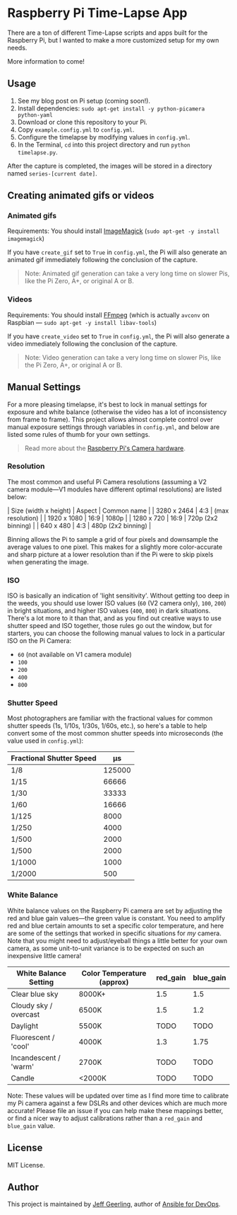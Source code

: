 # Raspberry Pi Time-Lapse App

There are a ton of different Time-Lapse scripts and apps built for the Raspberry Pi, but I wanted to make a more customized setup for my own needs.

More information to come!

## Usage

  1. See my blog post on Pi setup (coming soon!).
  2. Install dependencies: `sudo apt-get install -y python-picamera python-yaml`
  3. Download or clone this repository to your Pi.
  4. Copy `example.config.yml` to `config.yml`.
  5. Configure the timelapse by modifying values in `config.yml`.
  6. In the Terminal, `cd` into this project directory and run `python timelapse.py`.

After the capture is completed, the images will be stored in a directory named `series-[current date]`.

## Creating animated gifs or videos

### Animated gifs

Requirements: You should install [ImageMagick](https://www.imagemagick.org/script/index.php) (`sudo apt-get -y install imagemagick`)

If you have `create_gif` set to `True` in `config.yml`, the Pi will also generate an animated gif immediately following the conclusion of the capture.

> Note: Animated gif generation can take a very long time on slower Pis, like the Pi Zero, A+, or original A or B.

### Videos

Requirements: You should install [FFmpeg](https://ffmpeg.org) (which is actually `avconv` on Raspbian — `sudo apt-get -y install libav-tools`)

If you have `create_video` set to `True` in `config.yml`, the Pi will also generate a video immediately following the conclusion of the capture.

> Note: Video generation can take a very long time on slower Pis, like the Pi Zero, A+, or original A or B.

## Manual Settings

For a more pleasing timelapse, it's best to lock in manual settings for exposure and white balance (otherwise the video has a lot of inconsistency from frame to frame). This project allows almost complete control over manual exposure settings through variables in `config.yml`, and below are listed some rules of thumb for your own settings.

> Read more about the [Raspberry Pi's Camera hardware](https://picamera.readthedocs.io/en/latest/fov.html).

### Resolution

The most common and useful Pi Camera resolutions (assuming a V2 camera module—V1 modules have different optimal resolutions) are listed below:

| Size (width x height) | Aspect | Common name            |
| 3280 x 2464           | 4:3    | (max resolution)       |
| 1920 x 1080           | 16:9   | 1080p                  |
| 1280 x 720            | 16:9   | 720p (2x2 binning)     |
| 640 x 480             | 4:3    | 480p (2x2 binning)     |

Binning allows the Pi to sample a grid of four pixels and downsample the average values to one pixel. This makes for a slightly more color-accurate and sharp picture at a lower resolution than if the Pi were to skip pixels when generating the image.

### ISO

ISO is basically an indication of 'light sensitivity'. Without getting too deep in the weeds, you should use lower ISO values (`60` (V2 camera only), `100`, `200`) in bright situations, and higher ISO values (`400`, `800`) in dark situations. There's a lot more to it than that, and as you find out creative ways to use shutter speed and ISO together, those rules go out the window, but for starters, you can choose the following manual values to lock in a particular ISO on the Pi Camera:

  - `60` (not available on V1 camera module)
  - `100`
  - `200`
  - `400`
  - `800`

### Shutter Speed

Most photographers are familiar with the fractional values for common shutter speeds (1s, 1/10s, 1/30s, 1/60s, etc.), so here's a table to help convert some of the most common shutter speeds into microseconds (the value used in `config.yml`):

| Fractional Shutter Speed | µs       |
| ------------------------ | -------- |
| 1/8                      | 125000   |
| 1/15                     | 66666    |
| 1/30                     | 33333    |
| 1/60                     | 16666    |
| 1/125                    | 8000     |
| 1/250                    | 4000     |
| 1/500                    | 2000     |
| 1/500                    | 2000     |
| 1/1000                   | 1000     |
| 1/2000                   | 500      |

### White Balance

White balance values on the Raspberry Pi camera are set by adjusting the red and blue gain values—the green value is constant. You need to amplify red and blue certain amounts to set a specific color temperature, and here are some of the settings that worked in specific situations for _my_ camera. Note that you might need to adjust/eyeball things a little better for your own camera, as some unit-to-unit variance is to be expected on such an inexpensive little camera!

| White Balance Setting | Color Temperature (approx) | red_gain | blue_gain |
| --------------------- | -------------------------- | -------- | --------- |
| Clear blue sky        | 8000K+                     | 1.5      | 1.5       |
| Cloudy sky / overcast | 6500K                      | 1.5      | 1.2       |
| Daylight              | 5500K                      | TODO     | TODO      |
| Fluorescent / 'cool'  | 4000K                      | 1.3      | 1.75      |
| Incandescent / 'warm' | 2700K                      | TODO     | TODO      |
| Candle                | <2000K                     | TODO     | TODO      |

Note: These values will be updated over time as I find more time to calibrate my Pi camera against a few DSLRs and other devices which are much more accurate! Please file an issue if you can help make these mappings better, or find a nicer way to adjust calibrations rather than a `red_gain` and `blue_gain` value.

## License

MIT License.

## Author

This project is maintained by [Jeff Geerling](https://www.jeffgeerling.com/), author of [Ansible for DevOps](https://www.ansiblefordevops.com/).
